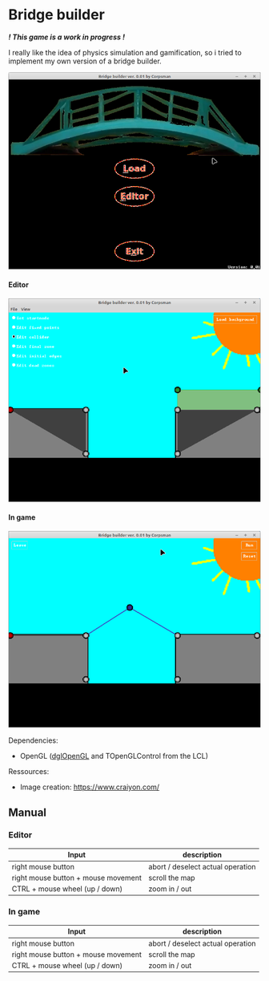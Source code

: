 # Bridge builder

***! This game is a work in progress !***

I really like the idea of physics simulation and gamification, so i tried to implement my own version of a bridge builder.

![](preview.png)

#### Editor
![](preview_editor.png)

#### In game
![](preview_ingame.png)

Dependencies:
- OpenGL ([dglOpenGL](https://github.com/saschawillems/dglopengl) and TOpenGLControl from the LCL)

Ressources:
- Image creation: https://www.craiyon.com/

## Manual
### Editor
| Input | description | 
| --- | --- |
| right mouse button | abort / deselect actual operation |
| right mouse button + mouse movement | scroll the map |
| CTRL + mouse wheel (up / down) | zoom in / out |
### In game
| Input | description | 
| --- | --- |
| right mouse button | abort / deselect actual operation |
| right mouse button + mouse movement | scroll the map |
| CTRL + mouse wheel (up / down) | zoom in / out |

